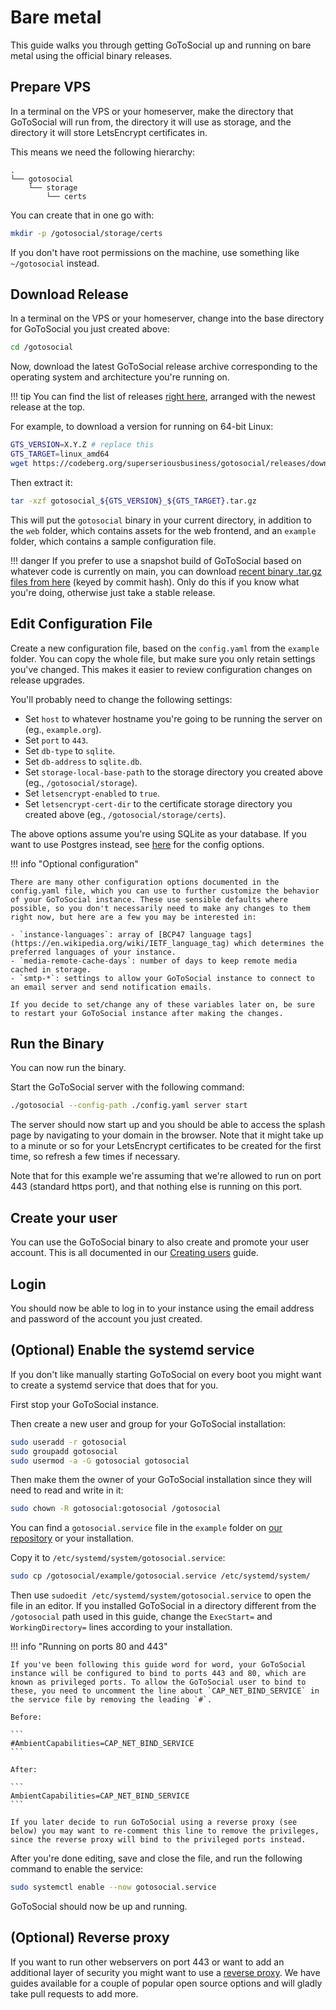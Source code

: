 # Bare metal

This guide walks you through getting GoToSocial up and running on bare metal using the official binary releases.

## Prepare VPS

In a terminal on the VPS or your homeserver, make the directory that GoToSocial will run from, the directory it will use as storage, and the directory it will store LetsEncrypt certificates in.

This means we need the following hierarchy:

```
.
└── gotosocial
    └── storage
        └── certs
```

You can create that in one go with:

```bash
mkdir -p /gotosocial/storage/certs
```

If you don't have root permissions on the machine, use something like `~/gotosocial` instead.

## Download Release

In a terminal on the VPS or your homeserver, change into the base directory for GoToSocial you just created above:

```bash
cd /gotosocial
```

Now, download the latest GoToSocial release archive corresponding to the operating system and architecture you're running on.

!!! tip
    You can find the list of releases [right here](https://codeberg.org/superseriousbusiness/gotosocial/releases), arranged with the newest release at the top.

For example, to download a version for running on 64-bit Linux:

```bash
GTS_VERSION=X.Y.Z # replace this
GTS_TARGET=linux_amd64
wget https://codeberg.org/superseriousbusiness/gotosocial/releases/download/v${GTS_VERSION}/gotosocial_${GTS_VERSION}_${GTS_TARGET}.tar.gz
```

Then extract it:

```bash
tar -xzf gotosocial_${GTS_VERSION}_${GTS_TARGET}.tar.gz
```

This will put the `gotosocial` binary in your current directory, in addition to the `web` folder, which contains assets for the web frontend, and an `example` folder, which contains a sample configuration file.

!!! danger
    If you prefer to use a snapshot build of GoToSocial based on whatever code is currently on main, you can download [recent binary .tar.gz files from here](https://minio.s3.superseriousbusiness.org/browser/gotosocial-snapshots) (keyed by commit hash). Only do this if you know what you're doing, otherwise just take a stable release.

## Edit Configuration File

Create a new configuration file, based on the `config.yaml` from the `example` folder. You can copy the whole file, but make sure you only retain settings you've changed. This makes it easier to review configuration changes on release upgrades.

You'll probably need to change the following settings:

- Set `host` to whatever hostname you're going to be running the server on (eg., `example.org`).
- Set `port` to `443`.
- Set `db-type` to `sqlite`.
- Set `db-address` to `sqlite.db`.
- Set `storage-local-base-path` to the storage directory you created above (eg., `/gotosocial/storage`).
- Set `letsencrypt-enabled` to `true`.
- Set `letsencrypt-cert-dir` to the certificate storage directory you created above (eg., `/gotosocial/storage/certs`).

The above options assume you're using SQLite as your database. If you want to use Postgres instead, see [here](../../configuration/database.md) for the config options.

!!! info "Optional configuration"
    
    There are many other configuration options documented in the config.yaml file, which you can use to further customize the behavior of your GoToSocial instance. These use sensible defaults where possible, so you don't necessarily need to make any changes to them right now, but here are a few you may be interested in:
    
    - `instance-languages`: array of [BCP47 language tags](https://en.wikipedia.org/wiki/IETF_language_tag) which determines the preferred languages of your instance.
    - `media-remote-cache-days`: number of days to keep remote media cached in storage.
    - `smtp-*`: settings to allow your GoToSocial instance to connect to an email server and send notification emails.

    If you decide to set/change any of these variables later on, be sure to restart your GoToSocial instance after making the changes.

## Run the Binary

You can now run the binary.

Start the GoToSocial server with the following command:

```bash
./gotosocial --config-path ./config.yaml server start
```

The server should now start up and you should be able to access the splash page by navigating to your domain in the browser. Note that it might take up to a minute or so for your LetsEncrypt certificates to be created for the first time, so refresh a few times if necessary.

Note that for this example we're assuming that we're allowed to run on port 443 (standard https port), and that nothing else is running on this port.

## Create your user

You can use the GoToSocial binary to also create and promote your user account. This is all documented in our [Creating users](../user_creation.md) guide.

## Login

You should now be able to log in to your instance using the email address and password of the account you just created.

## (Optional) Enable the systemd service

If you don't like manually starting GoToSocial on every boot you might want to create a systemd service that does that for you.

First stop your GoToSocial instance.

Then create a new user and group for your GoToSocial installation:

```bash
sudo useradd -r gotosocial
sudo groupadd gotosocial
sudo usermod -a -G gotosocial gotosocial
```

Then make them the owner of your GoToSocial installation since they will need to read and write in it:

```bash
sudo chown -R gotosocial:gotosocial /gotosocial
```

You can find a `gotosocial.service` file in the `example` folder on [our repository](https://codeberg.org/superseriousbusiness/gotosocial/raw/branch/main/example/gotosocial.service) or your installation.

Copy it to `/etc/systemd/system/gotosocial.service`:

```bash
sudo cp /gotosocial/example/gotosocial.service /etc/systemd/system/
```

Then use `sudoedit /etc/systemd/system/gotosocial.service` to open the file in an editor. If you installed GoToSocial in a directory different from the `/gotosocial` path used in this guide, change the `ExecStart=` and `WorkingDirectory=` lines according to your installation.

!!! info "Running on ports 80 and 443"
    
    If you've been following this guide word for word, your GoToSocial instance will be configured to bind to ports 443 and 80, which are known as privileged ports. To allow the GoToSocial user to bind to these, you need to uncomment the line about `CAP_NET_BIND_SERVICE` in the service file by removing the leading `#`.
    
    Before:
    
    ```
    #AmbientCapabilities=CAP_NET_BIND_SERVICE
    ```
    
    After:
    
    ```
    AmbientCapabilities=CAP_NET_BIND_SERVICE
    ```
    
    If you later decide to run GoToSocial using a reverse proxy (see below) you may want to re-comment this line to remove the privileges, since the reverse proxy will bind to the privileged ports instead.

After you're done editing, save and close the file, and run the following command to enable the service:

```bash
sudo systemctl enable --now gotosocial.service
```

GoToSocial should now be up and running.

## (Optional) Reverse proxy

If you want to run other webservers on port 443 or want to add an additional layer of security you might want to use a [reverse proxy](../reverse_proxy/index.md). We have guides available for a couple of popular open source options and will gladly take pull requests to add more.
